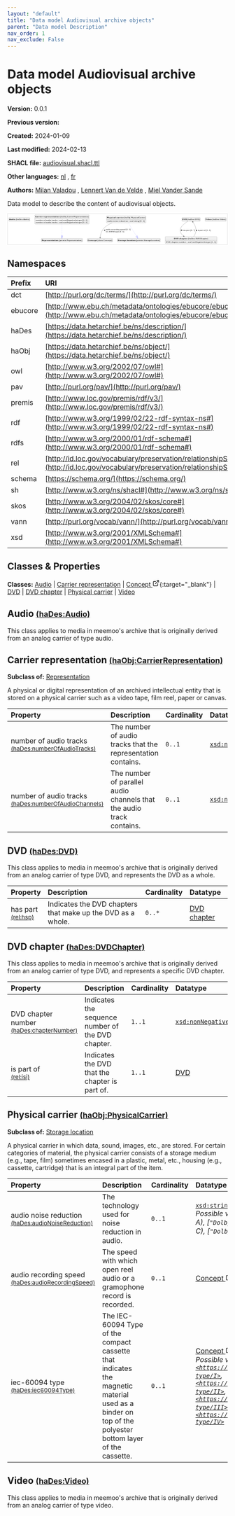 ```yaml
---
layout: "default"
title: "Data model Audiovisual archive objects"
parent: "Data model Description"
nav_order: 1
nav_exclude: False
---
```

<svg xmlns="http://www.w3.org/2000/svg" style="display: none;"><symbol id="svg-external-link" width="24" height="24" viewBox="0 0 24 24" fill="none" stroke="currentColor" stroke-width="2" stroke-linecap="round" stroke-linejoin="round" class="feather feather-external-link"><title id="svg-external-link-title">(external link)</title><path d="M18 13v6a2 2 0 0 1-2 2H5a2 2 0 0 1-2-2V8a2 2 0 0 1 2-2h6"></path><polyline points="15 3 21 3 21 9"></polyline><line x1="10" y1="14" x2="21" y2="3"></line> </symbol></svg>

Data model Audiovisual archive objects
====================

**Version:** 0.0.1

**Previous version:** 

**Created:** 2024-01-09

**Last modified:** 2024-02-13

**SHACL file:** [audiovisual.shacl.ttl](audiovisual.shacl.ttl)

**Other languages:**
[nl](../nl)
, [fr](../fr)

**Authors:**
[Milan Valadou](mailto:milan.valadou@meemoo.be)
, [Lennert Van de Velde](mailto:lennert.vandevelde@meemoo.be)
, [Miel Vander Sande](mailto:miel.vandersande@meemoo.be)


Data model to describe the content of audiovisual objects.

<div class="wrap">
  <div class="zoom">
  <svg xmlns="http://www.w3.org/2000/svg" xmlns:xlink="http://www.w3.org/1999/xlink" contentStyleType="text/css" preserveAspectRatio="none" version="1.1" viewBox="0 0 1597 223" zoomAndPan="magnify"><defs/><g><a href="#haDes%3AAudio" target="_top" title="#haDes%3AAudio" xlink:actuate="onRequest" xlink:href="#haDes%3AAudio" xlink:show="new" xlink:title="#haDes%3AAudio" xlink:type="simple"><g id="elem_haDes_Audio"><rect codeLine="15" fill="#F1F1F1" height="26.2969" id="haDes_Audio" rx="3.5" ry="3.5" style="stroke:#181818;stroke-width:0.5;" width="154" x="7" y="27.5"/><text fill="#000000" font-family="sans-serif" font-size="14" font-weight="bold" lengthAdjust="spacing" textLength="45" x="10" y="45.4951">Audio</text><text fill="#000000" font-family="sans-serif" font-size="14" lengthAdjust="spacing" textLength="4" x="55" y="45.4951"> </text><text fill="#000000" font-family="sans-serif" font-size="14" lengthAdjust="spacing" textLength="99" x="59" y="45.4951">(haDes:Audio)</text></g></a><a href="#haObj%3ACarrierRepresentation" target="_top" title="#haObj%3ACarrierRepresentation" xlink:actuate="onRequest" xlink:href="#haObj%3ACarrierRepresentation" xlink:show="new" xlink:title="#haObj%3ACarrierRepresentation" xlink:type="simple"><g id="elem_haObj_CarrierRepresentation"><rect codeLine="16" fill="#F1F1F1" height="66.8906" id="haObj_CarrierRepresentation" rx="3.5" ry="3.5" style="stroke:#181818;stroke-width:0.5;" width="395" x="196.5" y="7"/><text fill="#000000" font-family="sans-serif" font-size="14" font-weight="bold" lengthAdjust="spacing" textLength="55" x="199.5" y="24.9951">Carrier</text><text fill="#000000" font-family="sans-serif" font-size="14" font-weight="bold" lengthAdjust="spacing" textLength="5" x="254.5" y="24.9951"> </text><text fill="#000000" font-family="sans-serif" font-size="14" font-weight="bold" lengthAdjust="spacing" textLength="118" x="259.5" y="24.9951">representation</text><text fill="#000000" font-family="sans-serif" font-size="14" lengthAdjust="spacing" textLength="4" x="377.5" y="24.9951"> </text><text fill="#000000" font-family="sans-serif" font-size="14" lengthAdjust="spacing" textLength="207" x="381.5" y="24.9951">(haObj:CarrierRepresentation)</text><line style="stroke:#181818;stroke-width:0.5;" x1="197.5" x2="590.5" y1="33.2969" y2="33.2969"/><text fill="#000000" font-family="sans-serif" font-size="14" lengthAdjust="spacing" textLength="54" x="202.5" y="50.292">number</text><text fill="#000000" font-family="sans-serif" font-size="14" lengthAdjust="spacing" textLength="4" x="256.5" y="50.292"> </text><text fill="#000000" font-family="sans-serif" font-size="14" lengthAdjust="spacing" textLength="13" x="260.5" y="50.292">of</text><text fill="#000000" font-family="sans-serif" font-size="14" lengthAdjust="spacing" textLength="4" x="273.5" y="50.292"> </text><text fill="#000000" font-family="sans-serif" font-size="14" lengthAdjust="spacing" textLength="38" x="277.5" y="50.292">audio</text><text fill="#000000" font-family="sans-serif" font-size="14" lengthAdjust="spacing" textLength="4" x="315.5" y="50.292"> </text><text fill="#000000" font-family="sans-serif" font-size="14" lengthAdjust="spacing" textLength="42" x="319.5" y="50.292">tracks</text><text fill="#000000" font-family="sans-serif" font-size="14" lengthAdjust="spacing" textLength="4" x="361.5" y="50.292"> </text><text fill="#000000" font-family="sans-serif" font-size="14" lengthAdjust="spacing" textLength="5" x="365.5" y="50.292">:</text><text fill="#000000" font-family="sans-serif" font-size="14" lengthAdjust="spacing" textLength="4" x="370.5" y="50.292"> </text><text fill="#000000" font-family="sans-serif" font-size="14" font-style="italic" lengthAdjust="spacing" textLength="165" x="374.5" y="50.292">xsd:nonNegativeInteger</text><text fill="#000000" font-family="sans-serif" font-size="14" lengthAdjust="spacing" textLength="4" x="539.5" y="50.292"> </text><text fill="#000000" font-family="sans-serif" font-size="14" lengthAdjust="spacing" textLength="36" x="543.5" y="50.292">[0..1]</text><text fill="#000000" font-family="sans-serif" font-size="14" lengthAdjust="spacing" textLength="54" x="202.5" y="66.5889">number</text><text fill="#000000" font-family="sans-serif" font-size="14" lengthAdjust="spacing" textLength="4" x="256.5" y="66.5889"> </text><text fill="#000000" font-family="sans-serif" font-size="14" lengthAdjust="spacing" textLength="13" x="260.5" y="66.5889">of</text><text fill="#000000" font-family="sans-serif" font-size="14" lengthAdjust="spacing" textLength="4" x="273.5" y="66.5889"> </text><text fill="#000000" font-family="sans-serif" font-size="14" lengthAdjust="spacing" textLength="38" x="277.5" y="66.5889">audio</text><text fill="#000000" font-family="sans-serif" font-size="14" lengthAdjust="spacing" textLength="4" x="315.5" y="66.5889"> </text><text fill="#000000" font-family="sans-serif" font-size="14" lengthAdjust="spacing" textLength="42" x="319.5" y="66.5889">tracks</text><text fill="#000000" font-family="sans-serif" font-size="14" lengthAdjust="spacing" textLength="4" x="361.5" y="66.5889"> </text><text fill="#000000" font-family="sans-serif" font-size="14" lengthAdjust="spacing" textLength="5" x="365.5" y="66.5889">:</text><text fill="#000000" font-family="sans-serif" font-size="14" lengthAdjust="spacing" textLength="4" x="370.5" y="66.5889"> </text><text fill="#000000" font-family="sans-serif" font-size="14" font-style="italic" lengthAdjust="spacing" textLength="165" x="374.5" y="66.5889">xsd:nonNegativeInteger</text><text fill="#000000" font-family="sans-serif" font-size="14" lengthAdjust="spacing" textLength="4" x="539.5" y="66.5889"> </text><text fill="#000000" font-family="sans-serif" font-size="14" lengthAdjust="spacing" textLength="36" x="543.5" y="66.5889">[0..1]</text></g></a><a href="#premis%3ARepresentation" target="_top" title="#premis%3ARepresentation" xlink:actuate="onRequest" xlink:href="#premis%3ARepresentation" xlink:show="new" xlink:title="#premis%3ARepresentation" xlink:type="simple"><g id="elem_premis_Representation"><rect codeLine="17" fill="#F1F1F1" height="26.2969" id="premis_Representation" rx="3.5" ry="3.5" style="stroke:#181818;stroke-width:0.5;" width="300" x="244" y="178.5"/><text fill="#000000" font-family="sans-serif" font-size="14" font-weight="bold" lengthAdjust="spacing" textLength="121" x="247" y="196.4951">Representation</text><text fill="#000000" font-family="sans-serif" font-size="14" lengthAdjust="spacing" textLength="4" x="368" y="196.4951"> </text><text fill="#000000" font-family="sans-serif" font-size="14" lengthAdjust="spacing" textLength="169" x="372" y="196.4951">(premis:Representation)</text></g></a><a href="../../terms/en#skos%3AConcept" target="_top" title="../../terms/en#skos%3AConcept" xlink:actuate="onRequest" xlink:href="../../terms/en#skos%3AConcept" xlink:show="new" xlink:title="../../terms/en#skos%3AConcept" xlink:type="simple"><g id="elem_skos_Concept"><rect codeLine="18" fill="#F1F1F1" height="26.2969" id="skos_Concept" rx="3.5" ry="3.5" style="stroke:#181818;stroke-width:0.5;" width="183" x="579.5" y="178.5"/><text fill="#000000" font-family="sans-serif" font-size="14" font-weight="bold" lengthAdjust="spacing" textLength="66" x="582.5" y="196.4951">Concept</text><text fill="#000000" font-family="sans-serif" font-size="14" lengthAdjust="spacing" textLength="4" x="648.5" y="196.4951"> </text><text fill="#000000" font-family="sans-serif" font-size="14" lengthAdjust="spacing" textLength="107" x="652.5" y="196.4951">(skos:Concept)</text></g></a><a href="#haDes%3ADVD" target="_top" title="#haDes%3ADVD" xlink:actuate="onRequest" xlink:href="#haDes%3ADVD" xlink:show="new" xlink:title="#haDes%3ADVD" xlink:type="simple"><g id="elem_haDes_DVD"><rect codeLine="19" fill="#F1F1F1" height="26.2969" id="haDes_DVD" rx="3.5" ry="3.5" style="stroke:#181818;stroke-width:0.5;" width="134" x="1267" y="27.5"/><text fill="#000000" font-family="sans-serif" font-size="14" font-weight="bold" lengthAdjust="spacing" textLength="33" x="1270" y="45.4951">DVD</text><text fill="#000000" font-family="sans-serif" font-size="14" lengthAdjust="spacing" textLength="4" x="1303" y="45.4951"> </text><text fill="#000000" font-family="sans-serif" font-size="14" lengthAdjust="spacing" textLength="91" x="1307" y="45.4951">(haDes:DVD)</text></g></a><a href="#haDes%3ADVDChapter" target="_top" title="#haDes%3ADVDChapter" xlink:actuate="onRequest" xlink:href="#haDes%3ADVDChapter" xlink:show="new" xlink:title="#haDes%3ADVDChapter" xlink:type="simple"><g id="elem_haDes_DVDChapter"><rect codeLine="20" fill="#F1F1F1" height="50.5938" id="haDes_DVDChapter" rx="3.5" ry="3.5" style="stroke:#181818;stroke-width:0.5;" width="376" x="1146" y="166"/><text fill="#000000" font-family="sans-serif" font-size="14" font-weight="bold" lengthAdjust="spacing" textLength="33" x="1209.5" y="183.9951">DVD</text><text fill="#000000" font-family="sans-serif" font-size="14" font-weight="bold" lengthAdjust="spacing" textLength="5" x="1242.5" y="183.9951"> </text><text fill="#000000" font-family="sans-serif" font-size="14" font-weight="bold" lengthAdjust="spacing" textLength="61" x="1247.5" y="183.9951">chapter</text><text fill="#000000" font-family="sans-serif" font-size="14" lengthAdjust="spacing" textLength="4" x="1308.5" y="183.9951"> </text><text fill="#000000" font-family="sans-serif" font-size="14" lengthAdjust="spacing" textLength="146" x="1312.5" y="183.9951">(haDes:DVDChapter)</text><line style="stroke:#181818;stroke-width:0.5;" x1="1147" x2="1521" y1="192.2969" y2="192.2969"/><text fill="#000000" font-family="sans-serif" font-size="14" lengthAdjust="spacing" textLength="31" x="1152" y="209.292">DVD</text><text fill="#000000" font-family="sans-serif" font-size="14" lengthAdjust="spacing" textLength="4" x="1183" y="209.292"> </text><text fill="#000000" font-family="sans-serif" font-size="14" lengthAdjust="spacing" textLength="53" x="1187" y="209.292">chapter</text><text fill="#000000" font-family="sans-serif" font-size="14" lengthAdjust="spacing" textLength="4" x="1240" y="209.292"> </text><text fill="#000000" font-family="sans-serif" font-size="14" lengthAdjust="spacing" textLength="54" x="1244" y="209.292">number</text><text fill="#000000" font-family="sans-serif" font-size="14" lengthAdjust="spacing" textLength="4" x="1298" y="209.292"> </text><text fill="#000000" font-family="sans-serif" font-size="14" lengthAdjust="spacing" textLength="5" x="1302" y="209.292">:</text><text fill="#000000" font-family="sans-serif" font-size="14" lengthAdjust="spacing" textLength="4" x="1307" y="209.292"> </text><text fill="#000000" font-family="sans-serif" font-size="14" font-style="italic" lengthAdjust="spacing" textLength="165" x="1311" y="209.292">xsd:nonNegativeInteger</text><text fill="#000000" font-family="sans-serif" font-size="14" lengthAdjust="spacing" textLength="4" x="1476" y="209.292"> </text><text fill="#000000" font-family="sans-serif" font-size="14" lengthAdjust="spacing" textLength="36" x="1480" y="209.292">[1..1]</text></g></a><a href="#haObj%3APhysicalCarrier" target="_top" title="#haObj%3APhysicalCarrier" xlink:actuate="onRequest" xlink:href="#haObj%3APhysicalCarrier" xlink:show="new" xlink:title="#haObj%3APhysicalCarrier" xlink:type="simple"><g id="elem_haObj_PhysicalCarrier"><rect codeLine="21" fill="#F1F1F1" height="50.5938" id="haObj_PhysicalCarrier" rx="3.5" ry="3.5" style="stroke:#181818;stroke-width:0.5;" width="287" x="718.5" y="15"/><text fill="#000000" font-family="sans-serif" font-size="14" font-weight="bold" lengthAdjust="spacing" textLength="64" x="721.5" y="32.9951">Physical</text><text fill="#000000" font-family="sans-serif" font-size="14" font-weight="bold" lengthAdjust="spacing" textLength="5" x="785.5" y="32.9951"> </text><text fill="#000000" font-family="sans-serif" font-size="14" font-weight="bold" lengthAdjust="spacing" textLength="53" x="790.5" y="32.9951">carrier</text><text fill="#000000" font-family="sans-serif" font-size="14" lengthAdjust="spacing" textLength="4" x="843.5" y="32.9951"> </text><text fill="#000000" font-family="sans-serif" font-size="14" lengthAdjust="spacing" textLength="155" x="847.5" y="32.9951">(haObj:PhysicalCarrier)</text><line style="stroke:#181818;stroke-width:0.5;" x1="719.5" x2="1004.5" y1="41.2969" y2="41.2969"/><text fill="#000000" font-family="sans-serif" font-size="14" lengthAdjust="spacing" textLength="38" x="724.5" y="58.292">audio</text><text fill="#000000" font-family="sans-serif" font-size="14" lengthAdjust="spacing" textLength="4" x="762.5" y="58.292"> </text><text fill="#000000" font-family="sans-serif" font-size="14" lengthAdjust="spacing" textLength="38" x="766.5" y="58.292">noise</text><text fill="#000000" font-family="sans-serif" font-size="14" lengthAdjust="spacing" textLength="4" x="804.5" y="58.292"> </text><text fill="#000000" font-family="sans-serif" font-size="14" lengthAdjust="spacing" textLength="66" x="808.5" y="58.292">reduction</text><text fill="#000000" font-family="sans-serif" font-size="14" lengthAdjust="spacing" textLength="4" x="874.5" y="58.292"> </text><text fill="#000000" font-family="sans-serif" font-size="14" lengthAdjust="spacing" textLength="5" x="878.5" y="58.292">:</text><text fill="#000000" font-family="sans-serif" font-size="14" lengthAdjust="spacing" textLength="4" x="883.5" y="58.292"> </text><text fill="#000000" font-family="sans-serif" font-size="14" font-style="italic" lengthAdjust="spacing" textLength="68" x="887.5" y="58.292">xsd:string</text><text fill="#000000" font-family="sans-serif" font-size="14" lengthAdjust="spacing" textLength="4" x="955.5" y="58.292"> </text><text fill="#000000" font-family="sans-serif" font-size="14" lengthAdjust="spacing" textLength="36" x="959.5" y="58.292">[0..1]</text></g></a><a href="#premis%3AStorageLocation" target="_top" title="#premis%3AStorageLocation" xlink:actuate="onRequest" xlink:href="#premis%3AStorageLocation" xlink:show="new" xlink:title="#premis%3AStorageLocation" xlink:type="simple"><g id="elem_premis_StorageLocation"><rect codeLine="22" fill="#F1F1F1" height="26.2969" id="premis_StorageLocation" rx="3.5" ry="3.5" style="stroke:#181818;stroke-width:0.5;" width="313" x="797.5" y="178.5"/><text fill="#000000" font-family="sans-serif" font-size="14" font-weight="bold" lengthAdjust="spacing" textLength="62" x="800.5" y="196.4951">Storage</text><text fill="#000000" font-family="sans-serif" font-size="14" font-weight="bold" lengthAdjust="spacing" textLength="5" x="862.5" y="196.4951"> </text><text fill="#000000" font-family="sans-serif" font-size="14" font-weight="bold" lengthAdjust="spacing" textLength="62" x="867.5" y="196.4951">location</text><text fill="#000000" font-family="sans-serif" font-size="14" lengthAdjust="spacing" textLength="4" x="929.5" y="196.4951"> </text><text fill="#000000" font-family="sans-serif" font-size="14" lengthAdjust="spacing" textLength="174" x="933.5" y="196.4951">(premis:StorageLocation)</text></g></a><a href="#haDes%3AVideo" target="_top" title="#haDes%3AVideo" xlink:actuate="onRequest" xlink:href="#haDes%3AVideo" xlink:show="new" xlink:title="#haDes%3AVideo" xlink:type="simple"><g id="elem_haDes_Video"><rect codeLine="23" fill="#F1F1F1" height="26.2969" id="haDes_Video" rx="3.5" ry="3.5" style="stroke:#181818;stroke-width:0.5;" width="154" x="1436" y="27.5"/><text fill="#000000" font-family="sans-serif" font-size="14" font-weight="bold" lengthAdjust="spacing" textLength="45" x="1439" y="45.4951">Video</text><text fill="#000000" font-family="sans-serif" font-size="14" lengthAdjust="spacing" textLength="4" x="1484" y="45.4951"> </text><text fill="#000000" font-family="sans-serif" font-size="14" lengthAdjust="spacing" textLength="99" x="1488" y="45.4951">(haDes:Video)</text></g></a><g id="link_haObj_CarrierRepresentation_premis_Representation"><path codeLine="27" d="M394,74.2 C394,107.09 394,138.07 394,160.5 " fill="none" id="haObj_CarrierRepresentation-to-premis_Representation" style="stroke:#0000FF;stroke-width:1.0;stroke-dasharray:1.0,3.0;"/><polygon fill="none" points="394,178.5,400,160.5,388,160.5,394,178.5" style="stroke:#0000FF;stroke-width:1.0;"/></g><g id="link_haDes_DVD_haDes_DVDChapter"><path codeLine="36" d="M1311.41,53.76 C1283.34,70.73 1241.08,103.04 1258,136 C1264.16,147.99 1269.4651,154.3907 1280.3751,162.3607 " fill="none" id="haDes_DVD-to-haDes_DVDChapter" style="stroke:#454645;stroke-width:1.0;"/><polygon fill="#454645" points="1285.22,165.9,1280.3122,157.3611,1281.1826,162.9506,1275.5931,163.821,1285.22,165.9" style="stroke:#454645;stroke-width:1.0;"/><polygon fill="#000000" points="1261.6261,124.874,1266.9373,116.9846,1261.2857,115.3695,1261.6261,124.874" style="stroke:#000000;stroke-width:1.0;"/><text fill="#000000" font-family="sans-serif" font-size="13" lengthAdjust="spacing" textLength="23" x="1272" y="124.5669">has</text><text fill="#000000" font-family="sans-serif" font-size="13" lengthAdjust="spacing" textLength="4" x="1295" y="124.5669"> </text><text fill="#000000" font-family="sans-serif" font-size="13" lengthAdjust="spacing" textLength="26" x="1299" y="124.5669">part</text><text fill="#000000" font-family="sans-serif" font-size="13" lengthAdjust="spacing" textLength="4" x="1325" y="124.5669"> </text><text fill="#000000" font-family="sans-serif" font-size="13" lengthAdjust="spacing" textLength="33" x="1329" y="124.5669">[0..*]</text></g><g id="link_haDes_DVDChapter_haDes_DVD"><path codeLine="40" d="M1352.86,165.78 C1358.57,156.87 1364.09,146.44 1367,136 C1375.41,105.87 1359.1195,76.3063 1346.6595,58.4963 " fill="none" id="haDes_DVDChapter-to-haDes_DVD" style="stroke:#454645;stroke-width:1.0;"/><polygon fill="#454645" points="1343.22,53.58,1345.1017,63.2474,1346.0862,57.6769,1351.6567,58.6615,1343.22,53.58" style="stroke:#454645;stroke-width:1.0;"/><polygon fill="#000000" points="1373.7115,115.0747,1371.2994,124.2743,1377.1674,123.9352,1373.7115,115.0747" style="stroke:#000000;stroke-width:1.0;"/><text fill="#000000" font-family="sans-serif" font-size="13" lengthAdjust="spacing" textLength="10" x="1383" y="124.5669">is</text><text fill="#000000" font-family="sans-serif" font-size="13" lengthAdjust="spacing" textLength="4" x="1393" y="124.5669"> </text><text fill="#000000" font-family="sans-serif" font-size="13" lengthAdjust="spacing" textLength="26" x="1397" y="124.5669">part</text><text fill="#000000" font-family="sans-serif" font-size="13" lengthAdjust="spacing" textLength="4" x="1423" y="124.5669"> </text><text fill="#000000" font-family="sans-serif" font-size="13" lengthAdjust="spacing" textLength="12" x="1427" y="124.5669">of</text><text fill="#000000" font-family="sans-serif" font-size="13" lengthAdjust="spacing" textLength="4" x="1439" y="124.5669"> </text><text fill="#000000" font-family="sans-serif" font-size="13" lengthAdjust="spacing" textLength="34" x="1443" y="124.5669">[1..1]</text></g><g id="link_haObj_PhysicalCarrier_premis_StorageLocation"><path codeLine="43" d="M877.19,66.1 C897.1,98.34 921.7815,138.3254 936.9315,162.8554 " fill="none" id="haObj_PhysicalCarrier-to-premis_StorageLocation" style="stroke:#0000FF;stroke-width:1.0;stroke-dasharray:1.0,3.0;"/><polygon fill="none" points="946.39,178.17,942.0364,159.7026,931.8267,166.0082,946.39,178.17" style="stroke:#0000FF;stroke-width:1.0;"/></g><g id="link_haObj_PhysicalCarrier_skos_Concept"><path codeLine="46" d="M758.26,66.01 C736.82,75.05 715.94,87.33 700,104 C680.08,124.83 674.4503,153.7932 672.5003,172.2532 " fill="none" id="haObj_PhysicalCarrier-to-skos_Concept" style="stroke:#454645;stroke-width:1.0;"/><polygon fill="#454645" points="671.87,178.22,676.7933,169.69,672.3952,173.2477,668.8376,168.8496,671.87,178.22" style="stroke:#454645;stroke-width:1.0;"/><polygon fill="#000000" points="701.8595,124.0235,709.8276,118.8312,705.2539,115.1393,701.8595,124.0235" style="stroke:#000000;stroke-width:1.0;"/><text fill="#000000" font-family="sans-serif" font-size="13" lengthAdjust="spacing" textLength="35" x="714" y="117.0669">audio</text><text fill="#000000" font-family="sans-serif" font-size="13" lengthAdjust="spacing" textLength="4" x="749" y="117.0669"> </text><text fill="#000000" font-family="sans-serif" font-size="13" lengthAdjust="spacing" textLength="60" x="753" y="117.0669">recording</text><text fill="#000000" font-family="sans-serif" font-size="13" lengthAdjust="spacing" textLength="4" x="813" y="117.0669"> </text><text fill="#000000" font-family="sans-serif" font-size="13" lengthAdjust="spacing" textLength="39" x="817" y="117.0669">speed</text><text fill="#000000" font-family="sans-serif" font-size="13" lengthAdjust="spacing" textLength="4" x="856" y="117.0669"> </text><text fill="#000000" font-family="sans-serif" font-size="13" lengthAdjust="spacing" textLength="34" x="860" y="117.0669">[0..1]</text><text fill="#000000" font-family="sans-serif" font-size="13" lengthAdjust="spacing" textLength="63" x="714" y="132.1997">iec-60094</text><text fill="#000000" font-family="sans-serif" font-size="13" lengthAdjust="spacing" textLength="4" x="777" y="132.1997"> </text><text fill="#000000" font-family="sans-serif" font-size="13" lengthAdjust="spacing" textLength="28" x="781" y="132.1997">type</text><text fill="#000000" font-family="sans-serif" font-size="13" lengthAdjust="spacing" textLength="4" x="809" y="132.1997"> </text><text fill="#000000" font-family="sans-serif" font-size="13" lengthAdjust="spacing" textLength="34" x="813" y="132.1997">[0..1]</text></g></g></svg>
  </div>
</div>

## Namespaces

| Prefix | URI      |
| :----- | :------- |
| dct     | [http://purl.org/dc/terms/](http://purl.org/dc/terms/) |
| ebucore     | [http://www.ebu.ch/metadata/ontologies/ebucore/ebucore#](http://www.ebu.ch/metadata/ontologies/ebucore/ebucore#) |
| haDes     | [https://data.hetarchief.be/ns/description/](https://data.hetarchief.be/ns/description/) |
| haObj     | [https://data.hetarchief.be/ns/object/](https://data.hetarchief.be/ns/object/) |
| owl     | [http://www.w3.org/2002/07/owl#](http://www.w3.org/2002/07/owl#) |
| pav     | [http://purl.org/pav/](http://purl.org/pav/) |
| premis     | [http://www.loc.gov/premis/rdf/v3/](http://www.loc.gov/premis/rdf/v3/) |
| rdf     | [http://www.w3.org/1999/02/22-rdf-syntax-ns#](http://www.w3.org/1999/02/22-rdf-syntax-ns#) |
| rdfs     | [http://www.w3.org/2000/01/rdf-schema#](http://www.w3.org/2000/01/rdf-schema#) |
| rel     | [http://id.loc.gov/vocabulary/preservation/relationshipSubType/](http://id.loc.gov/vocabulary/preservation/relationshipSubType/) |
| schema     | [https://schema.org/](https://schema.org/) |
| sh     | [http://www.w3.org/ns/shacl#](http://www.w3.org/ns/shacl#) |
| skos     | [http://www.w3.org/2004/02/skos/core#](http://www.w3.org/2004/02/skos/core#) |
| vann     | [http://purl.org/vocab/vann/](http://purl.org/vocab/vann/) |
| xsd     | [http://www.w3.org/2001/XMLSchema#](http://www.w3.org/2001/XMLSchema#) |

## Classes & Properties

**Classes:** 
 [Audio](#haDes%3AAudio) |  [Carrier representation](#haObj%3ACarrierRepresentation) |  [Concept <svg class="svg-external-link" viewBox="0 0 24 24" aria-labelledby="svg-external-link-title"><use xlink:href="#svg-external-link"></use></svg>](../../terms/en#skos%3AConcept){:target="_blank"} |  [DVD](#haDes%3ADVD) |  [DVD chapter](#haDes%3ADVDChapter) |  [Physical carrier](#haObj%3APhysicalCarrier) |  [Video](#haDes%3AVideo)
## <a id="haDes%3AAudio"></a>Audio <small>[(haDes:Audio)](https://data.hetarchief.be/ns/description/Audio)</small>


This class applies to media in meemoo's archive that is originally derived from an analog carrier of type audio.


## <a id="haObj%3ACarrierRepresentation"></a>Carrier representation <small>[(haObj:CarrierRepresentation)](https://data.hetarchief.be/ns/object/CarrierRepresentation)</small>


**Subclass of:** 
[Representation](#premis%3ARepresentation)

A physical or digital representation of an archived intellectual entity that is stored on a physical carrier such as a video tape, film reel, paper or canvas.

| Property | Description | Cardinality | Datatype |
| :------ | :---------- | :---------- | :------- |
| <a id='haDes%3AnumberOfAudioTracks'></a>number of audio tracks <br> <small>[(haDes:numberOfAudioTracks)](https://data.hetarchief.be/ns/description/numberOfAudioTracks)</small> | The number of audio tracks that the representation contains. | `0..1` | [`xsd:nonNegativeInteger`](http://www.w3.org/2001/XMLSchema#nonNegativeInteger)  |
| <a id='haDes%3AnumberOfAudioChannels'></a>number of audio tracks <br> <small>[(haDes:numberOfAudioChannels)](https://data.hetarchief.be/ns/description/numberOfAudioChannels)</small> | The number of parallel audio channels that the audio track contains. | `0..1` | [`xsd:nonNegativeInteger`](http://www.w3.org/2001/XMLSchema#nonNegativeInteger)  |



## <a id="haDes%3ADVD"></a>DVD <small>[(haDes:DVD)](https://data.hetarchief.be/ns/description/DVD)</small>


This class applies to media in meemoo's archive that is originally derived from an analog carrier of type DVD, and represents the DVD as a whole.

| Property | Description | Cardinality | Datatype |
| :------ | :---------- | :---------- | :------- |
| <a id='rel%3Ahsp'></a>has part <br> <small>[(rel:hsp)](http://id.loc.gov/vocabulary/preservation/relationshipSubType/hsp)</small> | Indicates the DVD chapters that make up the DVD as a whole. | `0..*` | [DVD chapter](#haDes%3ADVDChapter)  |

## <a id="haDes%3ADVDChapter"></a>DVD chapter <small>[(haDes:DVDChapter)](https://data.hetarchief.be/ns/description/DVDChapter)</small>


This class applies to media in meemoo's archive that is originally derived from an analog carrier of type DVD, and represents a specific DVD chapter.

| Property | Description | Cardinality | Datatype |
| :------ | :---------- | :---------- | :------- |
| <a id='haDes%3AchapterNumber'></a>DVD chapter number <br> <small>[(haDes:chapterNumber)](https://data.hetarchief.be/ns/description/chapterNumber)</small> | Indicates the sequence number of the DVD chapter. | `1..1` | [`xsd:nonNegativeInteger`](http://www.w3.org/2001/XMLSchema#nonNegativeInteger)  |
| <a id='rel%3Aisi'></a>is part of <br> <small>[(rel:isi)](http://id.loc.gov/vocabulary/preservation/relationshipSubType/isi)</small> | Indicates the DVD that the chapter is part of. | `1..1` | [DVD](#haDes%3ADVD)  |

## <a id="haObj%3APhysicalCarrier"></a>Physical carrier <small>[(haObj:PhysicalCarrier)](https://data.hetarchief.be/ns/object/PhysicalCarrier)</small>


**Subclass of:** 
[Storage location](#premis%3AStorageLocation)

A physical carrier in which data, sound, images, etc., are stored.  For certain categories of material, the physical carrier consists of a storage medium (e.g., tape, film) sometimes encased in a plastic, metal, etc., housing (e.g., cassette, cartridge) that is an integral part of the item.

| Property | Description | Cardinality | Datatype |
| :------ | :---------- | :---------- | :------- |
| <a id='haDes%3AaudioNoiseReduction'></a>audio noise reduction <br> <small>[(haDes:audioNoiseReduction)](https://data.hetarchief.be/ns/description/audioNoiseReduction)</small> | The technology used for noise reduction in audio. | `0..1` | [`xsd:string`](http://www.w3.org/2001/XMLSchema#string) <br>_Possible values: [`"DBX"`](DBX), [`"Dolby A"`](Dolby A), [`"Dolby B"`](Dolby B), [`"Dolby C"`](Dolby C), [`"Dolby D"`](Dolby D)_ |
| <a id='haDes%3AaudioRecordingSpeed'></a>audio recording speed <br> <small>[(haDes:audioRecordingSpeed)](https://data.hetarchief.be/ns/description/audioRecordingSpeed)</small> | The speed with which open reel audio or a gramophone record is recorded. | `0..1` | [Concept <svg class="svg-external-link" viewBox="0 0 24 24" aria-labelledby="svg-external-link-title"><use xlink:href="#svg-external-link"></use></svg>](../../terms/en#skos%3AConcept){:target="_blank"}  |
| <a id='haDes%3Aiec60094Type'></a>iec-60094 type <br> <small>[(haDes:iec60094Type)](https://data.hetarchief.be/ns/description/iec60094Type)</small> | The IEC-60094 Type of the compact cassette that indicates the magnetic material used as a binder on top of the polyester bottom layer of the cassette. | `0..1` | [Concept <svg class="svg-external-link" viewBox="0 0 24 24" aria-labelledby="svg-external-link-title"><use xlink:href="#svg-external-link"></use></svg>](../../terms/en#skos%3AConcept){:target="_blank"} <br>_Possible values: [`<https://data.hetarchief.be/id/iec60094-type/I>`](https://data.hetarchief.be/id/iec60094-type/I), [`<https://data.hetarchief.be/id/iec60094-type/II>`](https://data.hetarchief.be/id/iec60094-type/II), [`<https://data.hetarchief.be/id/iec60094-type/III>`](https://data.hetarchief.be/id/iec60094-type/III), [`<https://data.hetarchief.be/id/iec60094-type/IV>`](https://data.hetarchief.be/id/iec60094-type/IV)_ |



## <a id="haDes%3AVideo"></a>Video <small>[(haDes:Video)](https://data.hetarchief.be/ns/description/Video)</small>


This class applies to media in meemoo's archive that is originally derived from an analog carrier of type video.


[^1]: Unique language tags required
<style>
.zoom > svg {
    width: 100%;
    height: auto;
    background-color: #fff;
}

.zoom > svg text{
   -webkit-user-select: none;
   -moz-user-select: none;
   -ms-user-select: none;
   user-select: none;
}

.wrap {
  overflow: hidden;
  border: 1px solid #E6E6E6;
}

.zoom {
  position: relative;
}

.zoom:hover {
  transform: scale(2.0); cursor: grab;
}
.svg-external-link {
  width: 16px;
  height: 16px;
}
</style>
<script>
var svg = document.querySelector('svg[zoomAndPan="magnify"]');
var zoomDiv = document.querySelector('.zoom');
zoomDiv.addEventListener('mouseleave', onMouseOutZoomDiv);
if (window.PointerEvent) {
  svg.addEventListener('pointerdown', onPointerDown);
  svg.addEventListener('pointerup', onPointerUp);
  svg.addEventListener('pointerleave', onPointerUp); 
  svg.addEventListener('pointermove', onPointerMove); 
} else {

  svg.addEventListener('mousedown', onPointerDown); 
  svg.addEventListener('mouseup', onPointerUp); 
  svg.addEventListener('mouseleave', onPointerUp); 
  svg.addEventListener('mousemove', onPointerMove); 

  svg.addEventListener('touchstart', onPointerDown);
  svg.addEventListener('touchend', onPointerUp);
  svg.addEventListener('touchmove', onPointerMove); 
}

function getPointFromEvent (event) {
  var point = {x:0, y:0};
  if (event.targetTouches) {
    point.x = event.targetTouches[0].clientX;
    point.y = event.targetTouches[0].clientY;
  } else {
    point.x = event.clientX;
    point.y = event.clientY;
  }
  
  return point;
}

var isPointerDown = false;

var pointerOrigin = {
  x: 0,
  y: 0
};

function onPointerDown(event) {
  isPointerDown = true; 
  
  var pointerPosition = getPointFromEvent(event);
  pointerOrigin.x = pointerPosition.x;
  pointerOrigin.y = pointerPosition.y;
}

var originalViewBoxString = svg.getAttribute('viewBox');
var originalViewBoxList= svg.viewBox.baseVal;

var originalViewBox = {
    x: originalViewBoxList.x,
    y: originalViewBoxList.y,
    width: originalViewBoxList.width,
    height: originalViewBoxList.height
};

var viewBox = structuredClone(originalViewBox);
console.log(viewBox);
var newViewBox = {
  x: 0,
  y: 0
};

var ratio = viewBox.width / svg.getBoundingClientRect().width;
window.addEventListener('resize', function() {
  ratio = viewBox.width / svg.getBoundingClientRect().width;
});

function onPointerMove (event) {
  if (!isPointerDown) {
    return;
  }
  event.preventDefault();

  var pointerPosition = getPointFromEvent(event);

  newViewBox.x = viewBox.x - ((pointerPosition.x - pointerOrigin.x) * ratio);
  newViewBox.y = viewBox.y - ((pointerPosition.y - pointerOrigin.y) * ratio);

  var viewBoxString = `${newViewBox.x} ${newViewBox.y} ${viewBox.width} ${viewBox.height}`;
  svg.setAttribute('viewBox', viewBoxString);
}

function onPointerUp() {
  isPointerDown = false;

  viewBox.x = newViewBox.x;
  viewBox.y = newViewBox.y;
}
function onMouseOutZoomDiv(event) {

  var viewBoxString = structuredClone(originalViewBoxString);
  viewBox.x = 0;
  viewBox.y = 0;
  svg.setAttribute('viewBox', originalViewBoxString);
}

</script>
